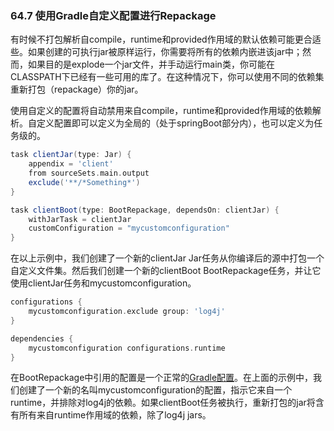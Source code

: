### 64.7 使用Gradle自定义配置进行Repackage

有时候不打包解析自compile，runtime和provided作用域的默认依赖可能更合适些。如果创建的可执行jar被原样运行，你需要将所有的依赖内嵌进该jar中；然而，如果目的是explode一个jar文件，并手动运行main类，你可能在CLASSPATH下已经有一些可用的库了。在这种情况下，你可以使用不同的依赖集重新打包（repackage）你的jar。

使用自定义的配置将自动禁用来自compile，runtime和provided作用域的依赖解析。自定义配置即可以定义为全局的（处于springBoot部分内），也可以定义为任务级的。
```gradle
task clientJar(type: Jar) {
    appendix = 'client'
    from sourceSets.main.output
    exclude('**/*Something*')
}

task clientBoot(type: BootRepackage, dependsOn: clientJar) {
    withJarTask = clientJar
    customConfiguration = "mycustomconfiguration"
}
```
在以上示例中，我们创建了一个新的clientJar Jar任务从你编译后的源中打包一个自定义文件集。然后我们创建一个新的clientBoot BootRepackage任务，并让它使用clientJar任务和mycustomconfiguration。
```gradle
configurations {
    mycustomconfiguration.exclude group: 'log4j'
}

dependencies {
    mycustomconfiguration configurations.runtime
}
```
在BootRepackage中引用的配置是一个正常的[Gradle配置](http://www.gradle.org/docs/current/dsl/org.gradle.api.artifacts.Configuration.html)。在上面的示例中，我们创建了一个新的名叫mycustomconfiguration的配置，指示它来自一个runtime，并排除对log4j的依赖。如果clientBoot任务被执行，重新打包的jar将含有所有来自runtime作用域的依赖，除了log4j jars。
